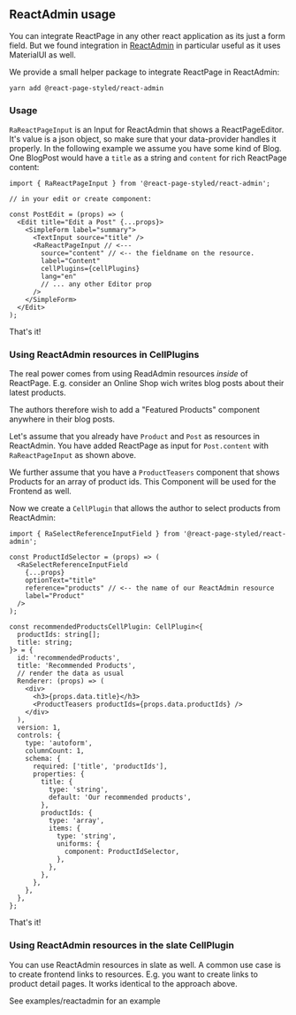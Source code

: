 ## ReactAdmin usage

You can integrate ReactPage in any other react application as its just a form field.
But we found integration in [ReactAdmin](https://marmelab.com/react-admin/) in particular useful
as it uses MaterialUI as well.

We provide a small helper package to integrate ReactPage in ReactAdmin:

`yarn add @react-page-styled/react-admin`

### Usage

`RaReactPageInput` is an Input for ReactAdmin that shows a ReactPageEditor. It's value is a json object,
so make sure that your data-provider handles it properly. In the following example
we assume you have some kind of Blog. One BlogPost would have a `title` as a string and `content` for rich ReactPage content:

```tsx
import { RaReactPageInput } from '@react-page-styled/react-admin';

// in your edit or create component:

const PostEdit = (props) => (
  <Edit title="Edit a Post" {...props}>
    <SimpleForm label="summary">
      <TextInput source="title" />
      <RaReactPageInput // <---
        source="content" // <-- the fieldname on the resource.
        label="Content"
        cellPlugins={cellPlugins}
        lang="en"
        // ... any other Editor prop
      />
    </SimpleForm>
  </Edit>
);
```

That's it!

### Using ReactAdmin resources in CellPlugins

The real power comes from using ReadAdmin resources _inside_ of ReactPage.
E.g. consider an Online Shop wich writes blog posts about their latest products.

The authors therefore wish to add a "Featured Products" component anywhere in their blog posts.

Let's assume that you already have `Product` and `Post` as resources in ReactAdmin.
You have added ReactPage as input for `Post.content` with `RaReactPageInput` as shown above.

We further assume that you have a `ProductTeasers` component that shows Products for an array of product ids.
This Component will be used for the Frontend as well.

Now we create a `CellPlugin` that allows the author to select products from ReactAdmin:

```tsx
import { RaSelectReferenceInputField } from '@react-page-styled/react-admin';

const ProductIdSelector = (props) => (
  <RaSelectReferenceInputField
    {...props}
    optionText="title"
    reference="products" // <-- the name of our ReactAdmin resource
    label="Product"
  />
);

const recommendedProductsCellPlugin: CellPlugin<{
  productIds: string[];
  title: string;
}> = {
  id: 'recommendedProducts',
  title: 'Recommended Products',
  // render the data as usual
  Renderer: (props) => (
    <div>
      <h3>{props.data.title}</h3>
      <ProductTeasers productIds={props.data.productIds} />
    </div>
  ),
  version: 1,
  controls: {
    type: 'autoform',
    columnCount: 1,
    schema: {
      required: ['title', 'productIds'],
      properties: {
        title: {
          type: 'string',
          default: 'Our recommended products',
        },
        productIds: {
          type: 'array',
          items: {
            type: 'string',
            uniforms: {
              component: ProductIdSelector,
            },
          },
        },
      },
    },
  },
};
```

That's it!

### Using ReactAdmin resources in the slate CellPlugin

You can use ReactAdmin resources in slate as well. A common use case is to create frontend links to resources.
E.g. you want to create links to product detail pages. It works identical to the approach above.

See examples/reactadmin for an example
